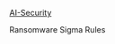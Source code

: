 [AI-Security
](https://github.com/behyka/behnazkarimi/blob/main/AI-Security)

Ransomware 
Sigma Rules
